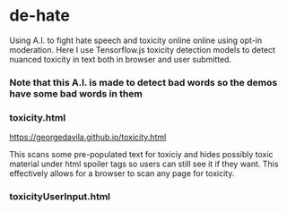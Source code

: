 # de-hate
Using A.I. to fight hate speech and toxicity online online using opt-in moderation. Here I use Tensorflow.js toxicity detection models to detect nuanced toxicity in text both in browser and user submitted.

### Note that this A.I. is made to detect bad words so the demos have some bad words in them 

### toxicity.html

https://georgedavila.github.io/toxicity.html

This scans some pre-populated text for toxiciy and hides possibly toxic material under html spoiler tags so users can still see it if they want. This effectively allows for a browser to scan any page for toxicity.


### toxicityUserInput.html



